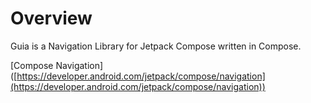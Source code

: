 # Overview

Guia is a Navigation Library for Jetpack Compose written in Compose.

\[Compose Navigation]\([https://developer.android.com/jetpack/compose/navigation](https://developer.android.com/jetpack/compose/navigation))
